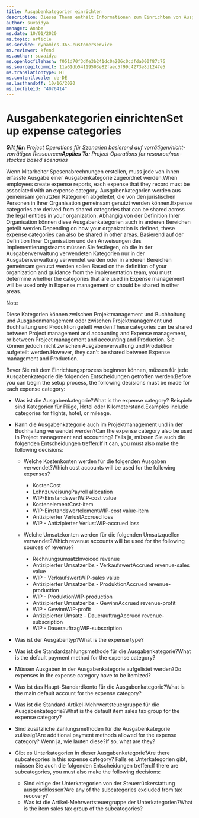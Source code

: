 ```yaml
---
title: Ausgabenkategorien einrichten
description: Dieses Thema enthält Informationen zum Einrichten von Ausgabenkategorien und freigegebenen Kategorien für Spesenabrechnungen.
author: suvaidya
manager: Annbe
ms.date: 10/01/2020
ms.topic: article
ms.service: dynamics-365-customerservice
ms.reviewer: kfend
ms.author: suvaidya
ms.openlocfilehash: f051d70f3dfe3b241dc0a206c0cdfda000f87c76
ms.sourcegitcommit: 11a61db54119503e82faec5f99c4273e8d1247e5
ms.translationtype: HT
ms.contentlocale: de-DE
ms.lasthandoff: 10/16/2020
ms.locfileid: "4076414"
---
```

# <a name="set-up-expense-categories"></a><span data-ttu-id="40f31-103">Ausgabenkategorien einrichten</span><span class="sxs-lookup"><span data-stu-id="40f31-103">Set up expense categories</span></span>

<span data-ttu-id="40f31-104">_**Gilt für:** Project Operations für Szenarien basierend auf vorrätigen/nicht-vorrätigen Ressourcen_</span><span class="sxs-lookup"><span data-stu-id="40f31-104">_**Applies To:** Project Operations for resource/non-stocked based scenarios_</span></span>

<span data-ttu-id="40f31-105">Wenn Mitarbeiter Spesenabrechnungen erstellen, muss jede von ihnen erfasste Ausgabe einer Ausgabenkategorie zugeordnet werden.</span><span class="sxs-lookup"><span data-stu-id="40f31-105">When employees create expense reports, each expense that they record must be associated with an expense category.</span></span> <span data-ttu-id="40f31-106">Ausgabenkategorien werden aus gemeinsam genutzten Kategorien abgeleitet, die von den juristischen Personen in Ihrer Organisation gemeinsam genutzt werden können.</span><span class="sxs-lookup"><span data-stu-id="40f31-106">Expense categories are derived from shared categories that can be shared across the legal entities in your organization.</span></span> <span data-ttu-id="40f31-107">Abhängig von der Definition Ihrer Organisation können diese Ausgabenkategorien auch in anderen Bereichen geteilt werden.</span><span class="sxs-lookup"><span data-stu-id="40f31-107">Depending on how your organization is defined, these expense categories can also be shared in other areas.</span></span> <span data-ttu-id="40f31-108">Basierend auf der Definition Ihrer Organisation und den Anweisungen des Implementierungsteams müssen Sie festlegen, ob die in der Ausgabenverwaltung verwendeten Kategorien nur in der Ausgabenverwaltung verwendet werden oder in anderen Bereichen gemeinsam genutzt werden sollen.</span><span class="sxs-lookup"><span data-stu-id="40f31-108">Based on the definition of your organization and guidance from the implementation team, you must determine whether the categories that are used in Expense management will be used only in Expense management or should be shared in other areas.</span></span>

> [!NOTE]
> <span data-ttu-id="40f31-109">Diese Kategorien können zwischen Projektmanagement und Buchhaltung und Ausgabenmanagement oder zwischen Projektmanagement und Buchhaltung und Produktion geteilt werden.</span><span class="sxs-lookup"><span data-stu-id="40f31-109">These categories can be shared between Project management and accounting and Expense management, or between Project management and accounting and Production.</span></span> <span data-ttu-id="40f31-110">Sie können jedoch nicht zwischen Ausgabenverwaltung und Produktion aufgeteilt werden.</span><span class="sxs-lookup"><span data-stu-id="40f31-110">However, they can't be shared between Expense management and Production.</span></span>

<span data-ttu-id="40f31-111">Bevor Sie mit dem Einrichtungsprozess beginnen können, müssen für jede Ausgabenkategorie die folgenden Entscheidungen getroffen werden:</span><span class="sxs-lookup"><span data-stu-id="40f31-111">Before you can begin the setup process, the following decisions must be made for each expense category:</span></span>

- <span data-ttu-id="40f31-112">Was ist die Ausgabenkategorie?</span><span class="sxs-lookup"><span data-stu-id="40f31-112">What is the expense category?</span></span> <span data-ttu-id="40f31-113">Beispiele sind Kategorien für Flüge, Hotel oder Kilometerstand.</span><span class="sxs-lookup"><span data-stu-id="40f31-113">Examples include categories for flights, hotel, or mileage.</span></span>
- <span data-ttu-id="40f31-114">Kann die Ausgabenkategorie auch im Projektmanagement und in der Buchhaltung verwendet werden?</span><span class="sxs-lookup"><span data-stu-id="40f31-114">Can the expense category also be used in Project management and accounting?</span></span> <span data-ttu-id="40f31-115">Falls ja, müssen Sie auch die folgenden Entscheidungen treffen:</span><span class="sxs-lookup"><span data-stu-id="40f31-115">If it can, you must also make the following decisions:</span></span>

    - <span data-ttu-id="40f31-116">Welche Kostenkonten werden für die folgenden Ausgaben verwendet?</span><span class="sxs-lookup"><span data-stu-id="40f31-116">Which cost accounts will be used for the following expenses?</span></span>

        - <span data-ttu-id="40f31-117">Kosten</span><span class="sxs-lookup"><span data-stu-id="40f31-117">Cost</span></span>
        - <span data-ttu-id="40f31-118">Lohnzuweisung</span><span class="sxs-lookup"><span data-stu-id="40f31-118">Payroll allocation</span></span>
        - <span data-ttu-id="40f31-119">WIP-Einstandswert</span><span class="sxs-lookup"><span data-stu-id="40f31-119">WIP-cost value</span></span>
        - <span data-ttu-id="40f31-120">Kostenelement</span><span class="sxs-lookup"><span data-stu-id="40f31-120">Cost-item</span></span>
        - <span data-ttu-id="40f31-121">WIP-Einstandswertelement</span><span class="sxs-lookup"><span data-stu-id="40f31-121">WIP-cost value-item</span></span>
        - <span data-ttu-id="40f31-122">Antizipierter Verlust</span><span class="sxs-lookup"><span data-stu-id="40f31-122">Accrued loss</span></span>
        - <span data-ttu-id="40f31-123">WIP - Antizipierter Verlust</span><span class="sxs-lookup"><span data-stu-id="40f31-123">WIP-accrued loss</span></span>

    - <span data-ttu-id="40f31-124">Welche Umsatzkonten werden für die folgenden Umsatzquellen verwendet?</span><span class="sxs-lookup"><span data-stu-id="40f31-124">Which revenue accounts will be used for the following sources of revenue?</span></span>

        - <span data-ttu-id="40f31-125">Rechnungsumsatz</span><span class="sxs-lookup"><span data-stu-id="40f31-125">Invoiced revenue</span></span>
        - <span data-ttu-id="40f31-126">Antizipierter Umsatzerlös - Verkaufswert</span><span class="sxs-lookup"><span data-stu-id="40f31-126">Accrued revenue-sales value</span></span>
        - <span data-ttu-id="40f31-127">WIP - Verkaufswert</span><span class="sxs-lookup"><span data-stu-id="40f31-127">WIP-sales value</span></span>
        - <span data-ttu-id="40f31-128">Antizipierter Umsatzerlös - Produktion</span><span class="sxs-lookup"><span data-stu-id="40f31-128">Accrued revenue-production</span></span>
        - <span data-ttu-id="40f31-129">WIP - Produktion</span><span class="sxs-lookup"><span data-stu-id="40f31-129">WIP-production</span></span>
        - <span data-ttu-id="40f31-130">Antizipierter Umsatzerlös - Gewinn</span><span class="sxs-lookup"><span data-stu-id="40f31-130">Accrued revenue-profit</span></span>
        - <span data-ttu-id="40f31-131">WIP - Gewinn</span><span class="sxs-lookup"><span data-stu-id="40f31-131">WIP-profit</span></span>
        - <span data-ttu-id="40f31-132">Antizipierter Umsatz - Dauerauftrag</span><span class="sxs-lookup"><span data-stu-id="40f31-132">Accrued revenue-subscription</span></span>
        - <span data-ttu-id="40f31-133">WIP - Dauerauftrag</span><span class="sxs-lookup"><span data-stu-id="40f31-133">WIP-subscription</span></span>

- <span data-ttu-id="40f31-134">Was ist der Ausgabentyp?</span><span class="sxs-lookup"><span data-stu-id="40f31-134">What is the expense type?</span></span>
- <span data-ttu-id="40f31-135">Was ist die Standardzahlungsmethode für die Ausgabenkategorie?</span><span class="sxs-lookup"><span data-stu-id="40f31-135">What is the default payment method for the expense category?</span></span>
- <span data-ttu-id="40f31-136">Müssen Ausgaben in der Ausgabenkategorie aufgelistet werden?</span><span class="sxs-lookup"><span data-stu-id="40f31-136">Do expenses in the expense category have to be itemized?</span></span>
- <span data-ttu-id="40f31-137">Was ist das Haupt-Standardkonto für die Ausgabenkategorie?</span><span class="sxs-lookup"><span data-stu-id="40f31-137">What is the main default account for the expense category?</span></span>
- <span data-ttu-id="40f31-138">Was ist die Standard-Artikel-Mehrwertsteuergruppe für die Ausgabenkategorie?</span><span class="sxs-lookup"><span data-stu-id="40f31-138">What is the default item sales tax group for the expense category?</span></span>
- <span data-ttu-id="40f31-139">Sind zusätzliche Zahlungsmethoden für die Ausgabenkategorie zulässig?</span><span class="sxs-lookup"><span data-stu-id="40f31-139">Are additional payment methods allowed for the expense category?</span></span> <span data-ttu-id="40f31-140">Wenn ja, wie lauten diese?</span><span class="sxs-lookup"><span data-stu-id="40f31-140">If so, what are they?</span></span>
- <span data-ttu-id="40f31-141">Gibt es Unterkategorien in dieser Ausgabenkategorie?</span><span class="sxs-lookup"><span data-stu-id="40f31-141">Are there subcategories in this expense category?</span></span> <span data-ttu-id="40f31-142">Falls es Unterkategorien gibt, müssen Sie auch die folgenden Entscheidungen treffen:</span><span class="sxs-lookup"><span data-stu-id="40f31-142">If there are subcategories, you must also make the following decisions:</span></span>

    - <span data-ttu-id="40f31-143">Sind einige der Unterkategorien von der Steuerrückerstattung ausgeschlossen?</span><span class="sxs-lookup"><span data-stu-id="40f31-143">Are any of the subcategories excluded from tax recovery?</span></span>
    - <span data-ttu-id="40f31-144">Was ist die Artikel-Mehrwertsteuergruppe der Unterkategorien?</span><span class="sxs-lookup"><span data-stu-id="40f31-144">What is the item sales tax group of the subcategories?</span></span>
